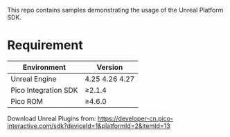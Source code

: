This repo contains samples demonstrating the usage of the Unreal Platform SDK.   


# Requirement

| Environment          | Version             |
|----------------------|---------------------|
| Unreal Engine        |   4.25 4.26 4.27    |
| Pico Integration SDK | &ge;2.1.4           |
| Pico ROM             | &ge;4.6.0           |

Download Unreal Plugins from:
https://developer-cn.pico-interactive.com/sdk?deviceId=1&platformId=2&itemId=13
